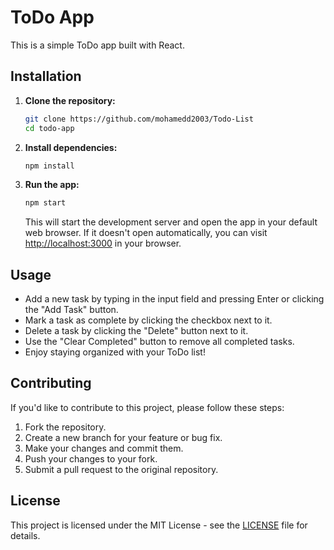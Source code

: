 # ToDo App

This is a simple ToDo app built with React.

## Installation

1. **Clone the repository:**

    ```bash
    git clone https://github.com/mohamedd2003/Todo-List
    cd todo-app
    ```

2. **Install dependencies:**

    ```bash
    npm install
    ```

3. **Run the app:**

    ```bash
    npm start
    ```

   This will start the development server and open the app in your default web browser. If it doesn't open automatically, you can visit [http://localhost:3000](http://localhost:3000) in your browser.

## Usage

- Add a new task by typing in the input field and pressing Enter or clicking the "Add Task" button.
- Mark a task as complete by clicking the checkbox next to it.
- Delete a task by clicking the "Delete" button next to it.
- Use the "Clear Completed" button to remove all completed tasks.
- Enjoy staying organized with your ToDo list!

## Contributing

If you'd like to contribute to this project, please follow these steps:

1. Fork the repository.
2. Create a new branch for your feature or bug fix.
3. Make your changes and commit them.
4. Push your changes to your fork.
5. Submit a pull request to the original repository.

## License

This project is licensed under the MIT License - see the [LICENSE](LICENSE) file for details.
